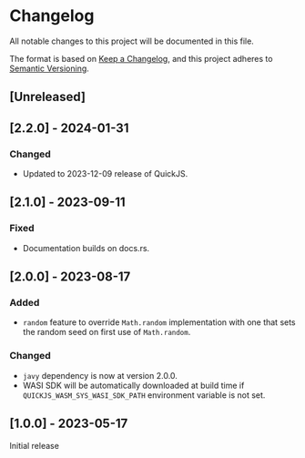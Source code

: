 # Changelog

All notable changes to this project will be documented in this file.

The format is based on [Keep a Changelog](https://keepachangelog.com/en/1.0.0/),
and this project adheres to [Semantic Versioning](https://semver.org/spec/v2.0.0.html).

## [Unreleased]

## [2.2.0] - 2024-01-31

### Changed

- Updated to 2023-12-09 release of QuickJS.

## [2.1.0] - 2023-09-11

### Fixed

- Documentation builds on docs.rs.

## [2.0.0] - 2023-08-17

### Added

- `random` feature to override `Math.random` implementation with one that sets the random seed on first use of `Math.random`.

### Changed

- `javy` dependency is now at version 2.0.0.
- WASI SDK will be automatically downloaded at build time if `QUICKJS_WASM_SYS_WASI_SDK_PATH` environment variable is not set.

## [1.0.0] - 2023-05-17

Initial release
